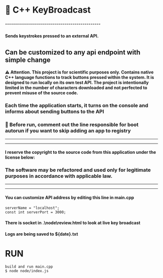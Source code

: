 # :ghost: C++ KeyBroadcast
##### ------------------------------------------------
#### Sends keystrokes pressed to an external API.
###### 
## Can be customized to any api endpoint with simple change
#### :warning: Attention. This project is for scientific purposes only. Contains native C++ language functions to track buttons pressed within the system. It is designed to run locally on its own test API. The project is intentionally limited in the number of characters downloaded and not perfected to prevent misuse of the source code. 
### Each time the application starts, it turns on the console and informs about sending buttons to the API
### :space_invader: Before run, comment out the line responsible for boot autorun if you want to skip adding an app to registry 
------------------------------------------------------------------------
------------------------------------------------------------------------

#### I reserve the copyright to the source code from this application under the license below:
###  The software may be refactored and used only for legitimate purposes in accordance with applicable law.


-------------------------------------------------------------------------
-------------------------------------------------------------------------



#### You can customize API address by editing this line in main.cpp
````
serverName = "localhost";
const int serverPort = 3000;
````
#### There is socket in .\node\review.html to look at live key broadcast
#### Logs are being saved to ${date}.txt

# RUN
````
build and run main.cpp
$ node node/index.js
````
